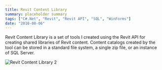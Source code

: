 ```yaml
---
title: Revit Content Library
summary: placeholder summary
tags: ["C#.Net", "Revit", "Revit API", "SQL", "WinForms"]
date: "2010-08-06"
---
```


Revit Content Library is a set of tools I created using the Revit API for creating shared libraries of Revit content. Content catalogs created by the tool can be stored in a standard file system, a single zip file, or an instance of SQL Server.

![Revit Content Library 2](Revit-Content-Library-2.jpg)
